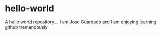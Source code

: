 # hello-world
A hello world repository....
I am Jose Guardado and I am enjoying learning github tremendously 
